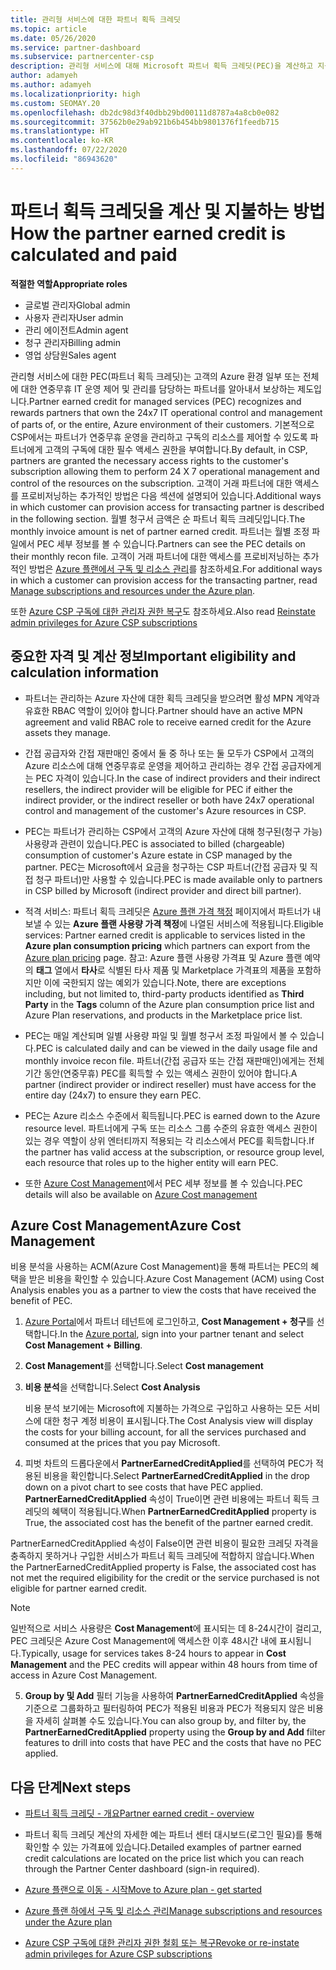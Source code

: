 ```yaml
---
title: 관리형 서비스에 대한 파트너 획득 크레딧
ms.topic: article
ms.date: 05/26/2020
ms.service: partner-dashboard
ms.subservice: partnercenter-csp
description: 관리형 서비스에 대해 Microsoft 파트너 획득 크레딧(PEC)을 계산하고 지불하는 방법과 자격을 갖추는 방법에 대해 알아봅니다.
author: adamyeh
ms.author: adamyeh
ms.localizationpriority: high
ms.custom: SEOMAY.20
ms.openlocfilehash: db2dc98d3f40dbb29bd00111d8787a4a8cb0e082
ms.sourcegitcommit: 37562b0e29ab921b6b454bb9801376f1feedb715
ms.translationtype: HT
ms.contentlocale: ko-KR
ms.lasthandoff: 07/22/2020
ms.locfileid: "86943620"
---
```

# <a name="how-the-partner-earned-credit-is-calculated-and-paid"></a><span data-ttu-id="bf614-103">파트너 획득 크레딧을 계산 및 지불하는 방법</span><span class="sxs-lookup"><span data-stu-id="bf614-103">How the partner earned credit is calculated and paid</span></span>

<span data-ttu-id="bf614-104">**적절한 역할**</span><span class="sxs-lookup"><span data-stu-id="bf614-104">**Appropriate roles**</span></span>

- <span data-ttu-id="bf614-105">글로벌 관리자</span><span class="sxs-lookup"><span data-stu-id="bf614-105">Global admin</span></span>
- <span data-ttu-id="bf614-106">사용자 관리자</span><span class="sxs-lookup"><span data-stu-id="bf614-106">User admin</span></span>
- <span data-ttu-id="bf614-107">관리 에이전트</span><span class="sxs-lookup"><span data-stu-id="bf614-107">Admin agent</span></span>
- <span data-ttu-id="bf614-108">청구 관리자</span><span class="sxs-lookup"><span data-stu-id="bf614-108">Billing admin</span></span>
- <span data-ttu-id="bf614-109">영업 상담원</span><span class="sxs-lookup"><span data-stu-id="bf614-109">Sales agent</span></span>

<span data-ttu-id="bf614-110">관리형 서비스에 대한 PEC(파트너 획득 크레딧)는 고객의 Azure 환경 일부 또는 전체에 대한 연중무휴 IT 운영 제어 및 관리를 담당하는 파트너를 알아내서 보상하는 제도입니다.</span><span class="sxs-lookup"><span data-stu-id="bf614-110">Partner earned credit for managed services (PEC) recognizes and rewards partners that own the 24x7 IT operational control and management of parts of, or the entire, Azure environment of their customers.</span></span> <span data-ttu-id="bf614-111">기본적으로 CSP에서는 파트너가 연중무휴 운영을 관리하고 구독의 리소스를 제어할 수 있도록 파트너에게 고객의 구독에 대한 필수 액세스 권한을 부여합니다.</span><span class="sxs-lookup"><span data-stu-id="bf614-111">By default, in CSP, partners are granted the necessary access rights to the customer's subscription allowing them to perform 24 X 7 operational management and control of the resources on the subscription.</span></span> <span data-ttu-id="bf614-112">고객이 거래 파트너에 대한 액세스를 프로비저닝하는 추가적인 방법은 다음 섹션에 설명되어 있습니다.</span><span class="sxs-lookup"><span data-stu-id="bf614-112">Additional ways in which customer can provision access for transacting partner is described in the following section.</span></span> <span data-ttu-id="bf614-113">월별 청구서 금액은 순 파트너 획득 크레딧입니다.</span><span class="sxs-lookup"><span data-stu-id="bf614-113">The monthly invoice amount is net of partner earned credit.</span></span> <span data-ttu-id="bf614-114">파트너는 월별 조정 파일에서 PEC 세부 정보를 볼 수 있습니다.</span><span class="sxs-lookup"><span data-stu-id="bf614-114">Partners can see the PEC details on their monthly recon file.</span></span> <span data-ttu-id="bf614-115">고객이 거래 파트너에 대한 액세스를 프로비저닝하는 추가적인 방법은 [Azure 플랜에서 구독 및 리소스 관리](azure-plan-manage.md)를 참조하세요.</span><span class="sxs-lookup"><span data-stu-id="bf614-115">For additional ways in which a customer can provision access for the transacting partner, read [Manage subscriptions and resources under the Azure plan](azure-plan-manage.md).</span></span>

<span data-ttu-id="bf614-116">또한 [Azure CSP 구독에 대한 관리자 권한 복구](revoke-reinstate-csp.md)도 참조하세요.</span><span class="sxs-lookup"><span data-stu-id="bf614-116">Also read [Reinstate admin privileges for Azure CSP subscriptions](revoke-reinstate-csp.md)</span></span>

## <a name="important-eligibility-and-calculation-information"></a><span data-ttu-id="bf614-117">중요한 자격 및 계산 정보</span><span class="sxs-lookup"><span data-stu-id="bf614-117">Important eligibility and calculation information</span></span>

- <span data-ttu-id="bf614-118">파트너는 관리하는 Azure 자산에 대한 획득 크레딧을 받으려면 활성 MPN 계약과 유효한 RBAC 역할이 있어야 합니다.</span><span class="sxs-lookup"><span data-stu-id="bf614-118">Partner should have an active MPN agreement and valid RBAC role to receive earned credit for the Azure assets they manage.</span></span> 

- <span data-ttu-id="bf614-119">간접 공급자와 간접 재판매인 중에서 둘 중 하나 또는 둘 모두가 CSP에서 고객의 Azure 리소스에 대해 연중무휴로 운영을 제어하고 관리하는 경우 간접 공급자에게는 PEC 자격이 있습니다.</span><span class="sxs-lookup"><span data-stu-id="bf614-119">In the case of indirect providers and their indirect resellers, the indirect provider will be eligible for PEC if either the indirect provider, or the indirect reseller or both have 24x7 operational control and management of the customer's Azure resources in CSP.</span></span>

- <span data-ttu-id="bf614-120">PEC는 파트너가 관리하는 CSP에서 고객의 Azure 자산에 대해 청구된(청구 가능) 사용량과 관련이 있습니다.</span><span class="sxs-lookup"><span data-stu-id="bf614-120">PEC is associated to billed (chargeable) consumption of customer's Azure estate in CSP managed by the partner.</span></span> <span data-ttu-id="bf614-121">PEC는 Microsoft에서 요금을 청구하는 CSP 파트너(간접 공급자 및 직접 청구 파트너)만 사용할 수 있습니다.</span><span class="sxs-lookup"><span data-stu-id="bf614-121">PEC is made available only to partners in CSP billed by Microsoft (indirect provider and direct bill partner).</span></span> 

- <span data-ttu-id="bf614-122">적격 서비스: 파트너 획득 크레딧은 [Azure 플랜 가격 책정](https://partner.microsoft.com/commerce/sales) 페이지에서 파트너가 내보낼 수 있는 **Azure 플랜 사용량 가격 책정**에 나열된 서비스에 적용됩니다.</span><span class="sxs-lookup"><span data-stu-id="bf614-122">Eligible services: Partner earned credit is applicable to services listed in the **Azure plan consumption pricing** which partners can export from the [Azure plan pricing](https://partner.microsoft.com/commerce/sales) page.</span></span> <span data-ttu-id="bf614-123">참고: Azure 플랜 사용량 가격표 및 Azure 플랜 예약의 **태그** 열에서 **타사**로 식별된 타사 제품 및 Marketplace 가격표의 제품을 포함하지만 이에 국한되지 않는 예외가 있습니다.</span><span class="sxs-lookup"><span data-stu-id="bf614-123">Note, there are exceptions including, but not limited to, third-party products identified as **Third Party** in  the **Tags** column of the Azure plan consumption price list and Azure Plan reservations, and products in the Marketplace price list.</span></span>

- <span data-ttu-id="bf614-124">PEC는 매일 계산되며 일별 사용량 파일 및 월별 청구서 조정 파일에서 볼 수 있습니다.</span><span class="sxs-lookup"><span data-stu-id="bf614-124">PEC is calculated daily and can be viewed in the daily usage file and monthly invoice recon file.</span></span> <span data-ttu-id="bf614-125">파트너(간접 공급자 또는 간접 재판매인)에게는 전체 기간 동안(연중무휴) PEC를 획득할 수 있는 액세스 권한이 있어야 합니다.</span><span class="sxs-lookup"><span data-stu-id="bf614-125">A partner (indirect provider or indirect reseller) must have access for the entire day (24x7) to ensure they earn PEC.</span></span>  

- <span data-ttu-id="bf614-126">PEC는 Azure 리소스 수준에서 획득됩니다.</span><span class="sxs-lookup"><span data-stu-id="bf614-126">PEC is earned down to the Azure resource level.</span></span> <span data-ttu-id="bf614-127">파트너에게 구독 또는 리소스 그룹 수준의 유효한 액세스 권한이 있는 경우 역할이 상위 엔터티까지 적용되는 각 리소스에서 PEC를 획득합니다.</span><span class="sxs-lookup"><span data-stu-id="bf614-127">If the partner has valid access at the subscription, or resource group level, each resource that roles up to the higher entity will earn PEC.</span></span>  

- <span data-ttu-id="bf614-128">또한 [Azure Cost Management](https://go.microsoft.com/fwlink/?linkid=2106482)에서 PEC 세부 정보를 볼 수 있습니다.</span><span class="sxs-lookup"><span data-stu-id="bf614-128">PEC details will also be available on [Azure Cost management](https://go.microsoft.com/fwlink/?linkid=2106482)</span></span>

## <a name="azure-cost-management"></a><span data-ttu-id="bf614-129">Azure Cost Management</span><span class="sxs-lookup"><span data-stu-id="bf614-129">Azure Cost Management</span></span>

<span data-ttu-id="bf614-130">비용 분석을 사용하는 ACM(Azure Cost Management)을 통해 파트너는 PEC의 혜택을 받은 비용을 확인할 수 있습니다.</span><span class="sxs-lookup"><span data-stu-id="bf614-130">Azure Cost Management (ACM) using Cost Analysis enables you as a partner to view the costs that have received the benefit of PEC.</span></span>  

1. <span data-ttu-id="bf614-131">[Azure Portal](https://portal.azure.com)에서 파트너 테넌트에 로그인하고, **Cost Management + 청구**를 선택합니다.</span><span class="sxs-lookup"><span data-stu-id="bf614-131">In the [Azure portal](https://portal.azure.com), sign into your partner tenant and select **Cost Management + Billing**.</span></span>

2. <span data-ttu-id="bf614-132">**Cost Management**를 선택합니다.</span><span class="sxs-lookup"><span data-stu-id="bf614-132">Select **Cost management**</span></span>

3. <span data-ttu-id="bf614-133">**비용 분석**을 선택합니다.</span><span class="sxs-lookup"><span data-stu-id="bf614-133">Select **Cost Analysis**</span></span>

   <span data-ttu-id="bf614-134">비용 분석 보기에는 Microsoft에 지불하는 가격으로 구입하고 사용하는 모든 서비스에 대한 청구 계정 비용이 표시됩니다.</span><span class="sxs-lookup"><span data-stu-id="bf614-134">The Cost Analysis view will display the costs for your billing account, for all the services purchased and consumed at the prices that you pay Microsoft.</span></span>

4. <span data-ttu-id="bf614-135">피벗 차트의 드롭다운에서 **PartnerEarnedCreditApplied**를 선택하여 PEC가 적용된 비용을 확인합니다.</span><span class="sxs-lookup"><span data-stu-id="bf614-135">Select **PartnerEarnedCreditApplied** in the drop down on a pivot chart to see costs that have PEC applied.</span></span> <span data-ttu-id="bf614-136">**PartnerEarnedCreditApplied** 속성이 True이면 관련 비용에는 파트너 획득 크레딧의 혜택이 적용됩니다.</span><span class="sxs-lookup"><span data-stu-id="bf614-136">When **PartnerEarnedCreditApplied** property is True, the associated cost has the benefit of the partner earned credit.</span></span> 

<span data-ttu-id="bf614-137">PartnerEarnedCreditApplied 속성이 False이면 관련 비용이 필요한 크레딧 자격을 충족하지 못하거나 구입한 서비스가 파트너 획득 크레딧에 적합하지 않습니다.</span><span class="sxs-lookup"><span data-stu-id="bf614-137">When the PartnerEarnedCreditApplied property is False, the associated cost has not met the required eligibility for the credit or the service purchased is not eligible for partner earned credit.</span></span>

>[!NOTE] 
><span data-ttu-id="bf614-138">일반적으로 서비스 사용량은 **Cost Management**에 표시되는 데 8-24시간이 걸리고, PEC 크레딧은 Azure Cost Management에 액세스한 이후 48시간 내에 표시됩니다.</span><span class="sxs-lookup"><span data-stu-id="bf614-138">Typically, usage for services takes 8-24 hours to appear in **Cost Management** and the PEC credits will appear within 48 hours from time of access in Azure Cost Management.</span></span>

5. <span data-ttu-id="bf614-139">**Group by 및 Add** 필터 기능을 사용하여 **PartnerEarnedCreditApplied** 속성을 기준으로 그룹화하고 필터링하여 PEC가 적용된 비용과 PEC가 적용되지 않은 비용을 자세히 살펴볼 수도 있습니다.</span><span class="sxs-lookup"><span data-stu-id="bf614-139">You can also group by, and filter by, the **PartnerEarnedCreditApplied** property using the **Group by and Add** filter features to drill into costs that have PEC and the costs that have no PEC applied.</span></span>

## <a name="next-steps"></a><span data-ttu-id="bf614-140">다음 단계</span><span class="sxs-lookup"><span data-stu-id="bf614-140">Next steps</span></span>

- [<span data-ttu-id="bf614-141">파트너 획득 크레딧 - 개요</span><span class="sxs-lookup"><span data-stu-id="bf614-141">Partner earned credit - overview</span></span>](partner-earned-credit.md)

- <span data-ttu-id="bf614-142">파트너 획득 크레딧 계산의 자세한 예는 파트너 센터 대시보드(로그인 필요)를 통해 확인할 수 있는 가격표에 있습니다.</span><span class="sxs-lookup"><span data-stu-id="bf614-142">Detailed examples of partner earned credit calculations are located on the price list which you can reach through the Partner Center dashboard (sign-in required).</span></span>

- [<span data-ttu-id="bf614-143">Azure 플랜으로 이동 - 시작</span><span class="sxs-lookup"><span data-stu-id="bf614-143">Move to Azure plan - get started</span></span>](azure-plan-get-started.md)

- [<span data-ttu-id="bf614-144">Azure 플랜 하에서 구독 및 리소스 관리</span><span class="sxs-lookup"><span data-stu-id="bf614-144">Manage subscriptions and resources under the Azure plan</span></span>](azure-plan-manage.md)

- [<span data-ttu-id="bf614-145">Azure CSP 구독에 대한 관리자 권한 철회 또는 복구</span><span class="sxs-lookup"><span data-stu-id="bf614-145">Revoke or re-instate admin privileges for Azure CSP subscriptions  </span></span>](revoke-reinstate-csp.md)

